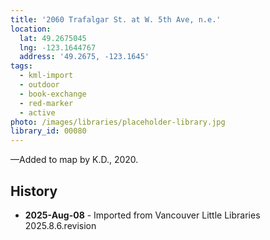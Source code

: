 ```yaml
---
title: '2060 Trafalgar St. at W. 5th Ave, n.e.'
location:
  lat: 49.2675045
  lng: -123.1644767
  address: '49.2675, -123.1645'
tags:
  - kml-import
  - outdoor
  - book-exchange
  - red-marker
  - active
photo: /images/libraries/placeholder-library.jpg
library_id: 00080
---
```

—Added to map by K.D., 2020.

## History
- **2025-Aug-08** - Imported from Vancouver Little Libraries 2025.8.6.revision
